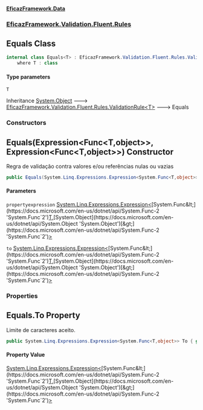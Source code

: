 #### [EficazFramework.Data](EficazFrameworkData.md 'EficazFramework Data')
### [EficazFramework.Validation.Fluent.Rules](EficazFrameworkData.md#EficazFramework.Validation.Fluent.Rules 'EficazFramework.Validation.Fluent.Rules')

## Equals<T> Class

```csharp
internal class Equals<T> : EficazFramework.Validation.Fluent.Rules.ValidationRule<T>
    where T : class
```
#### Type parameters

<a name='EficazFramework.Validation.Fluent.Rules.Equals_T_.T'></a>

`T`

Inheritance [System.Object](https://docs.microsoft.com/en-us/dotnet/api/System.Object 'System.Object') &#129106; [EficazFramework.Validation.Fluent.Rules.ValidationRule&lt;](EficazFramework.Validation.Fluent.Rules/ValidationRule_T_.md 'EficazFramework.Validation.Fluent.Rules.ValidationRule<T>')[T](EficazFramework.Validation.Fluent.Rules/Equals_T_.md#EficazFramework.Validation.Fluent.Rules.Equals_T_.T 'EficazFramework.Validation.Fluent.Rules.Equals<T>.T')[&gt;](EficazFramework.Validation.Fluent.Rules/ValidationRule_T_.md 'EficazFramework.Validation.Fluent.Rules.ValidationRule<T>') &#129106; Equals<T>
### Constructors

<a name='EficazFramework.Validation.Fluent.Rules.Equals_T_.Equals(System.Linq.Expressions.Expression_System.Func_T,object__,System.Linq.Expressions.Expression_System.Func_T,object__)'></a>

## Equals(Expression<Func<T,object>>, Expression<Func<T,object>>) Constructor

Regra de validação contra valores e/ou referências nulas ou vazias

```csharp
public Equals(System.Linq.Expressions.Expression<System.Func<T,object>> propertyexpression, System.Linq.Expressions.Expression<System.Func<T,object>> to);
```
#### Parameters

<a name='EficazFramework.Validation.Fluent.Rules.Equals_T_.Equals(System.Linq.Expressions.Expression_System.Func_T,object__,System.Linq.Expressions.Expression_System.Func_T,object__).propertyexpression'></a>

`propertyexpression` [System.Linq.Expressions.Expression&lt;](https://docs.microsoft.com/en-us/dotnet/api/System.Linq.Expressions.Expression-1 'System.Linq.Expressions.Expression`1')[System.Func&lt;](https://docs.microsoft.com/en-us/dotnet/api/System.Func-2 'System.Func`2')[T](EficazFramework.Validation.Fluent.Rules/Equals_T_.md#EficazFramework.Validation.Fluent.Rules.Equals_T_.T 'EficazFramework.Validation.Fluent.Rules.Equals<T>.T')[,](https://docs.microsoft.com/en-us/dotnet/api/System.Func-2 'System.Func`2')[System.Object](https://docs.microsoft.com/en-us/dotnet/api/System.Object 'System.Object')[&gt;](https://docs.microsoft.com/en-us/dotnet/api/System.Func-2 'System.Func`2')[&gt;](https://docs.microsoft.com/en-us/dotnet/api/System.Linq.Expressions.Expression-1 'System.Linq.Expressions.Expression`1')

<a name='EficazFramework.Validation.Fluent.Rules.Equals_T_.Equals(System.Linq.Expressions.Expression_System.Func_T,object__,System.Linq.Expressions.Expression_System.Func_T,object__).to'></a>

`to` [System.Linq.Expressions.Expression&lt;](https://docs.microsoft.com/en-us/dotnet/api/System.Linq.Expressions.Expression-1 'System.Linq.Expressions.Expression`1')[System.Func&lt;](https://docs.microsoft.com/en-us/dotnet/api/System.Func-2 'System.Func`2')[T](EficazFramework.Validation.Fluent.Rules/Equals_T_.md#EficazFramework.Validation.Fluent.Rules.Equals_T_.T 'EficazFramework.Validation.Fluent.Rules.Equals<T>.T')[,](https://docs.microsoft.com/en-us/dotnet/api/System.Func-2 'System.Func`2')[System.Object](https://docs.microsoft.com/en-us/dotnet/api/System.Object 'System.Object')[&gt;](https://docs.microsoft.com/en-us/dotnet/api/System.Func-2 'System.Func`2')[&gt;](https://docs.microsoft.com/en-us/dotnet/api/System.Linq.Expressions.Expression-1 'System.Linq.Expressions.Expression`1')
### Properties

<a name='EficazFramework.Validation.Fluent.Rules.Equals_T_.To'></a>

## Equals<T>.To Property

Limite de caracteres aceito.

```csharp
public System.Linq.Expressions.Expression<System.Func<T,object>> To { get; set; }
```

#### Property Value
[System.Linq.Expressions.Expression&lt;](https://docs.microsoft.com/en-us/dotnet/api/System.Linq.Expressions.Expression-1 'System.Linq.Expressions.Expression`1')[System.Func&lt;](https://docs.microsoft.com/en-us/dotnet/api/System.Func-2 'System.Func`2')[T](EficazFramework.Validation.Fluent.Rules/Equals_T_.md#EficazFramework.Validation.Fluent.Rules.Equals_T_.T 'EficazFramework.Validation.Fluent.Rules.Equals<T>.T')[,](https://docs.microsoft.com/en-us/dotnet/api/System.Func-2 'System.Func`2')[System.Object](https://docs.microsoft.com/en-us/dotnet/api/System.Object 'System.Object')[&gt;](https://docs.microsoft.com/en-us/dotnet/api/System.Func-2 'System.Func`2')[&gt;](https://docs.microsoft.com/en-us/dotnet/api/System.Linq.Expressions.Expression-1 'System.Linq.Expressions.Expression`1')